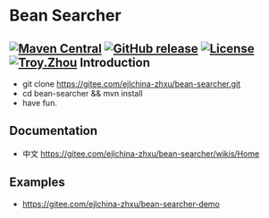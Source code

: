 # Bean Searcher

[![Maven Central](https://maven-badges.herokuapp.com/maven-central/com.ejlchina/bean-searcher/badge.svg)](https://maven-badges.herokuapp.com/maven-central/com.ejlchina/bean-searcher/)
[![GitHub release](https://img.shields.io/github/release/ejlchina/bean-searcher.svg)](https://github.com/ejlchina/bean-searcher/releases)
[![License](https://img.shields.io/badge/license-Apache%202-4EB1BA.svg)](https://www.apache.org/licenses/LICENSE-2.0.html)
[![Troy.Zhou](https://img.shields.io/badge/%E4%BD%9C%E8%80%85-ejlchina-orange.svg)](https://github.com/ejlchina)
Introduction
---

- git clone https://gitee.com/ejlchina-zhxu/bean-searcher.git
- cd bean-searcher && mvn install
- have fun.

Documentation
---

- 中文 https://gitee.com/ejlchina-zhxu/bean-searcher/wikis/Home


Examples
---

- https://gitee.com/ejlchina-zhxu/bean-searcher-demo






